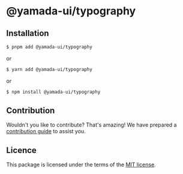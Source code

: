 # @yamada-ui/typography

## Installation

```sh
$ pnpm add @yamada-ui/typography
```

or

```sh
$ yarn add @yamada-ui/typography
```

or

```sh
$ npm install @yamada-ui/typography
```

## Contribution

Wouldn't you like to contribute? That's amazing! We have prepared a [contribution guide](https://github.com/hirotomoyamada/yamada-ui/blob/main/CONTRIBUTING.md) to assist you.

## Licence

This package is licensed under the terms of the
[MIT license](https://github.com/hirotomoyamada/yamada-ui/blob/main/LICENSE).
